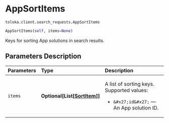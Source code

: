 # AppSortItems
`toloka.client.search_requests.AppSortItems`

```python
AppSortItems(self, items=None)
```

Keys for sorting App solutions in search results.

## Parameters Description

| Parameters | Type | Description |
| :----------| :----| :-----------|
`items`|**Optional\[List\[[SortItem](toloka.client.search_requests.AppSortItems.SortItem.md)\]\]**|<p>A list of sorting keys. Supported values:</p> <ul> <li>`&#x27;id&#x27;` — An App solution ID.</li> </ul>
